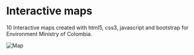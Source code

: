 # Interactive maps 
10 Interactive maps created with html5, css3, javascript and bootstrap for Environment Ministry of Colombia. 

![Map](https://user-images.githubusercontent.com/51922415/216707315-e7b985ee-3946-4837-ab92-75e983fbae0d.png)

